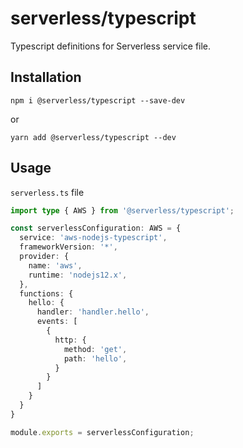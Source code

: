 # serverless/typescript

Typescript definitions for Serverless service file.

## Installation

```
npm i @serverless/typescript --save-dev
```

or

```
yarn add @serverless/typescript --dev
```

## Usage

`serverless.ts` file

```ts
import type { AWS } from '@serverless/typescript';

const serverlessConfiguration: AWS = {
  service: 'aws-nodejs-typescript',
  frameworkVersion: '*',
  provider: {
    name: 'aws',
    runtime: 'nodejs12.x',
  },
  functions: {
    hello: {
      handler: 'handler.hello',
      events: [
        {
          http: {
            method: 'get',
            path: 'hello',
          }
        }
      ]
    }
  }
}

module.exports = serverlessConfiguration;
```
